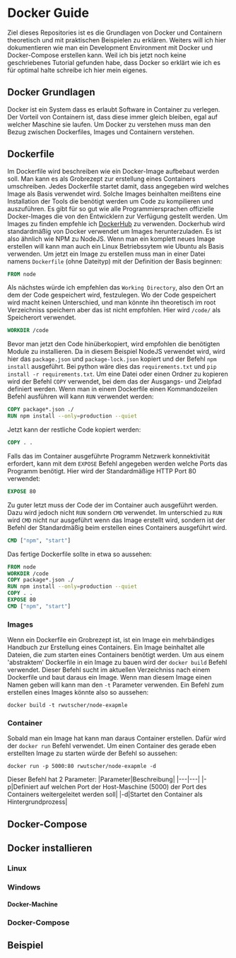 # Docker Guide
Ziel dieses Repositories ist es die Grundlagen von Docker und Containern theoretisch und mit praktischen Beispielen zu erklären. Weiters will ich hier dokumentieren wie man ein Development Environment mit Docker und Docker-Compose erstellen kann. Weil ich bis jetzt noch keine geschriebenes Tutorial gefunden habe, dass Docker so erklärt wie ich es für optimal halte schreibe ich hier mein eigenes.

## Docker Grundlagen

Docker ist ein System dass es erlaubt Software in Container zu verlegen. Der Vorteil von Containern ist, dass diese immer gleich bleiben, egal auf welcher Maschine sie laufen. Um Docker zu verstehen muss man den Bezug zwischen Dockerfiles, Images und Containern verstehen. 

## Dockerfile

Im Dockerfile wird beschreiben wie ein Docker-Image aufbebaut werden soll. Man kann es als Grobrezept zur erstellung eines Containers umschreiben. Jedes Dockerfile startet damit, dass angegeben wird welches Image als Basis verwendet wird. Solche Images beinhalten meißtens eine Installation der Tools die benötigt werden um Code zu kompilieren und auszuführen. Es gibt für so gut wie alle Programmiersprachen offizielle Docker-Images die von den Entwicklern zur Verfügung gestellt werden. Um Images zu finden empfehle ich [DockerHub](https://hub.docker.com/) zu verwenden. Dockerhub wird standardmäßig von Docker verwendet um Images herunterzuladen. Es ist also ähnlich wie NPM zu NodeJS. Wenn man ein komplett neues Image erstellen will kann man auch ein Linux Betriebssytem wie Ubuntu als Basis verwenden. Um jetzt ein Image zu erstellen muss man in einer Datei namens `Dockerfile` (ohne Dateityp) mit der Definition der Basis beginnen:

```dockerfile
FROM node
```

Als nächstes würde ich empfehlen das `Working Directory`, also den Ort an dem der Code gespeichert wird, festzulegen. Wo der Code gespeichert wird macht keinen Unterschied, und man könnte ihn theoretisch im root Verzeichniss speichern aber das ist nicht empfohlen. Hier wird `/code/` als Speicherort verwendet.

```dockerfile
WORKDIR /code
```

Bevor man jetzt den Code hinüberkopiert, wird empfohlen die benötigten Module zu installieren. Da in diesem Beispiel NodeJS verwendet wird, wird hier das `package.json` und `package-lock.json` kopiert und der Befehl `npm install` ausgeführt. Bei python wäre dies das `requirements.txt` und `pip install -r requirements.txt`. Um eine Datei oder einen Ordner zu kopieren wird der Befehl `COPY` verwendet, bei dem das der Ausgangs- und Zielpfad definiert werden. Wenn man in einem Dockerfile einen Kommandozeilen Befehl ausführen will kann `RUN` verwendet werden:

```dockerfile
COPY package*.json ./
RUN npm install --only=production --quiet
```

Jetzt kann der restliche Code kopiert werden: 
```dockerfile
COPY . .
```

Falls das im Container ausgeführte Programm Netzwerk konnektivität erfordert, kann mit dem `EXPOSE` Befehl angegeben werden welche Ports das Programm benötigt. Hier wird der Standardmäßige HTTP Port 80 verwendet:

```dockerfile
EXPOSE 80
```

Zu guter letzt muss der Code der im Container auch ausgeführt werden. Dazu wird jedoch nicht `RUN` sondern `CMD` verwendet. Im unterschied zu `RUN` wird `CMD` nicht nur ausgeführt wenn das Image erstellt wird, sondern ist der Befehl der Standardmäßig beim erstellen eines Containers ausgeführt wird.

```dockerfile
CMD ["npm", "start"]
```

Das fertige Dockerfile sollte in etwa so aussehen:

```Dockerfile
FROM node
WORKDIR /code
COPY package*.json ./
RUN npm install --only=production --quiet
COPY . .
EXPOSE 80
CMD ["npm", "start"]
```
### Images
Wenn ein Dockerfile ein Grobrezept ist, ist ein Image ein mehrbändiges Handbuch zur Erstellung eines Containers. Ein Image beinhaltet alle Dateien, die zum starten eines Containers benötigt werden. Um aus einem 'abstraktem' Dockerfile in ein Image zu bauen wird der `docker build` Befehl verwendet. Dieser Befehl sucht im aktuellen Verzeichniss nach einem Dockerfile und baut daraus ein Image. Wenn man diesem Image einen Namen geben will kann man den `-t` Parameter verwenden. Ein Befehl zum erstellen eines Images könnte also so aussehen:
```
docker build -t rwutscher/node-exapmle
```

### Container
Sobald man ein Image hat kann man daraus Container erstellen. Dafür wird der `docker run` Befehl verwendet. Um einen Container des gerade eben erstellten Image zu starten würde der Befehl so aussehen:
```
docker run -p 5000:80 rwutscher/node-exapmle -d
```
Dieser Befehl hat 2 Parameter:
|Parameter|Beschreibung|
|---|---|
|-p|Definiert auf welchen Port der Host-Maschine (5000) der Port des Containers weitergeleitet werden soll|
|-d|Startet den Container als Hintergrundprozess|



## Docker-Compose


## Docker installieren

### Linux

### Windows

#### Docker-Machine

### Docker-Compose

## Beispiel
